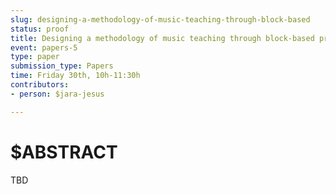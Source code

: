 ```yaml
---
slug: designing-a-methodology-of-music-teaching-through-block-based
status: proof
title: Designing a methodology of music teaching through block-based programming languages for primary education students
event: papers-5
type: paper
submission_type: Papers
time: Friday 30th, 10h-11:30h
contributors:
- person: $jara-jesus

---
```


# $ABSTRACT

TBD

